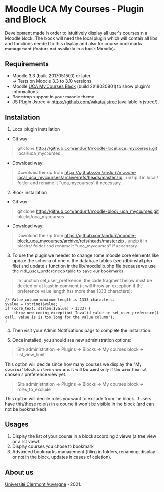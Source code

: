Moodle UCA My Courses - Plugin and Block
==================================
Development made in order to intuitively display all user's courses in a Moodle block.
The block will need the local plugin which will contain all libs and fonctions needed to this display and also for course bookmarks management (feature not available in a basic Moodle).

Requirements
------------
- Moodle 3.3 (build 2017051500) or later.<br/>
-> Tests on Moodle 3.3 to 3.10 versions.<br/>
- Moodle <a href="https://github.com/andurif/moodle-block_uca_mycourses">UCA My Courses Block</a> (build 2018020801) to show plugin's informations.
- Bootstrap support in your moodle theme.
- JS Plugin Jstree => https://github.com/vakata/jstree (available in jstree/).

Installation
------------
1. Local plugin installation

- Git way:
> git clone https://github.com/andurif/moodle-local_uca_mycourses.git local/uca_mycourses

- Download way:
> Download the zip from <a href="https://github.com/andurif/moodle-local_uca_mycourses/archive/refs/heads/master.zip">https://github.com/andurif/moodle-local_uca_mycourses/archive/refs/heads/master.zip </a>, unzip it in local/ folder and rename it "uca_mycourses" if necessary.
  
2. Block installation

- Git way:
> git clone https://github.com/andurif/moodle-block_uca_mycourses.git blocks/uca_mycourses

- Download way:
> Download the zip from <a href="https://github.com/andurif/moodle-block_uca_mycourses/archive/refs/heads/master.zip">https://github.com/andurif/moodle-block_uca_mycourses/archive/refs/heads/master.zip </a>, unzip it in blocks/ folder and rename it "uca_mycourses" if necessary.

3. To use the plugin we needed to change some moodle core elements like update the schema of one of the database tables (see /db/install.php file) and update a function in the lib/moodlelib.php file because we use the mdl_user_preferences table to save our bookmarks.

> In function set_user_preference, the code fragment below must be deleted or at least in comment (it will throw an exception if the preference value length has more than 1333 characters):<br/>
```
// Value column maximum length is 1333 characters.
$value = (string)$value;
if (core_text::strlen($value) > 1333) {
    throw new coding_exception('Invalid value in set_user_preference() call, value is is too long for the value column');
}
```

4. Then visit your Admin Notifications page to complete the installation.

5. Once installed, you should see new administration options:

> Site administration -> Plugins -> Blocks -> My courses block -> list_view_limit

This option will decide since how many courses we display the "My courses" block on tree view and it will be used only if the user has not chosen a preference view yet.

> Site administration -> Plugins -> Blocks -> My courses block -> roles_to_exclude

This option will decide roles you want to exclude from the block. If users have this/these role(s) in a course it won't be visible in the block (and can not be bookmarked). 

Usages
-----
1. Display the list of your course in a block according 2 views (a tree view or a list view).
2. Display courses you chose to bookmark.
3. Advanced bookmarks management (filing in folders, renaming, display or not in the block, updates in cases of deletion).


About us
------
<a target="_blank" href="https://www.uca.fr">Université Clermont Auvergne</a> - 2021.
